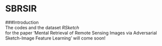 # SBRSIR
###Introduction  
The codes and the dataset *RSketch* <br> for the paper ‘Mental Retrieval of Remote Sensing Images via Adversarial Sketch-Image Feature Learning’ will come soon!